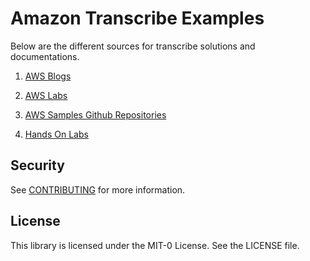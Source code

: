 # Amazon Transcribe Examples

Below are the different sources for transcribe solutions and documentations.

1. [AWS Blogs](AWS%20Blogs)

2. [AWS Labs](AWS%20Labs)

3. [AWS Samples Github Repositories](AWS%20Samples%20Github%20Repositories)

4. [Hands On Labs](Hands%20On%20Labs)

## Security

See [CONTRIBUTING](CONTRIBUTING.md#security-issue-notifications) for more information.

## License

This library is licensed under the MIT-0 License. See the LICENSE file.
